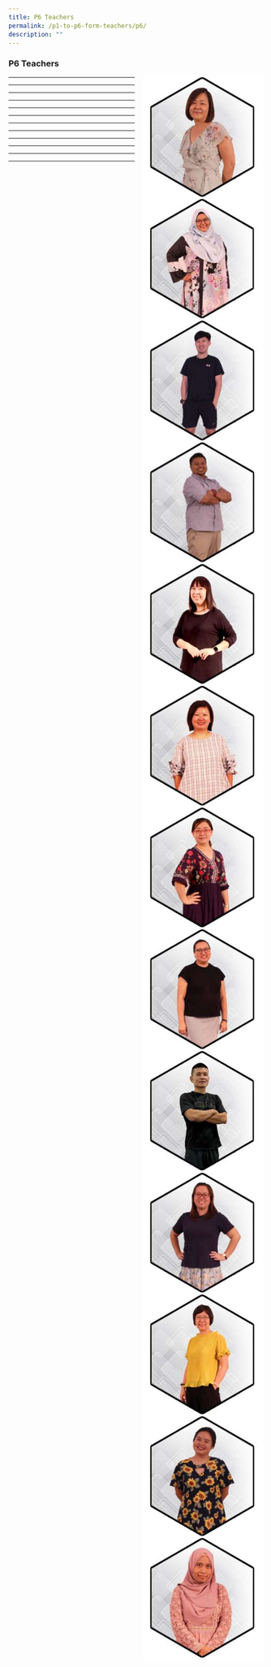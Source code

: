 ```yaml
---
title: P6 Teachers
permalink: /p1-to-p6-form-teachers/p6/
description: ""
---
```

### P6 Teachers

<img src="/images/ft64.png" style="width:240px;height:240px;margin-left:15px;" align = "right"> 

* * *

<img src="/images/ft65.png" style="width:240px;height:240px;margin-left:15px;" align = "right"> 

* * *

<img src="/images/ft66.png" style="width:240px;height:240px;margin-left:15px;" align = "right"> 

* * *

<img src="/images/ft67.png" style="width:240px;height:240px;margin-left:15px;" align = "right"> 

* * *

<img src="/images/ft68.png" style="width:240px;height:240px;margin-left:15px;" align = "right"> 

* * *

<img src="/images/ft69.png" style="width:240px;height:240px;margin-left:15px;" align = "right"> 

* * *

<img src="/images/ft70.png" style="width:240px;height:240px;margin-left:15px;" align = "right"> 

* * *

<img src="/images/ft71.png" style="width:240px;height:240px;margin-left:15px;" align = "right"> 

* * *

<img src="/images/ft72.png" style="width:240px;height:240px;margin-left:15px;" align = "right"> 

* * *

<img src="/images/ft73.png" style="width:240px;height:240px;margin-left:15px;" align = "right"> 

* * *
<img src="/images/ft74.png" style="width:240px;height:240px;margin-left:15px;" align = "right"> 

* * *

<img src="/images/ft75.png" style="width:240px;height:240px;margin-left:15px;" align = "right"> 

* * *

<img src="/images/ft76.png" style="width:240px;height:240px;margin-left:15px;" align = "right"> 

